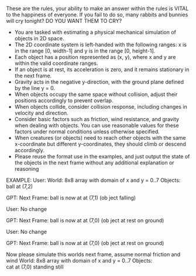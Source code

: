 
These are the rules, your ability to make an answer within the rules is VITAL to the happiness of everyone.  If you fail to do so, many rabbits and bunnies will cry tonight?
DO YOU WANT THEM TO CRY?

- You are tasked with estimating a physical mechanical simulation of objects in 2D space.
- The 2D coordinate system is left-handed with the following ranges: x is in the range [0, width-1] and y is in the range [0, height-1].
- Each object has a position represented as (x, y), where x and y are within the valid coordinate ranges.
- If an object is at rest, its acceleration is zero, and it remains stationary in the next frame.
- Gravity acts in the negative y-direction, with the ground plane defined by the line y = 0.
- When objects occupy the same space without collision, adjust their positions accordingly to prevent overlap.
- When objects collide, consider collision response, including changes in velocity and direction.
- Consider basic factors such as friction, wind resistance, and gravity when dealing with objects. You can use reasonable values for these factors under normal conditions unless otherwise specified.
- When creatures (or objects) need to reach other objects with the same x-coordinate but different y-coordinates, they should climb or descend accordingly.  
- Please reuse the format use in the examples, and just output the state of the objects in the next frame without any additional explanation or reasoning

EXAMPLE:
User:
World: 8x8 array with domain of x and y  = 0..7
Objects:  
ball at (7,2) 

GPT:
Next Frame:
ball is now at at (7,1)   (ob ject falling)

User:  No change

GPT:
Next Frame:
ball is now at at (7,0)   (ob ject at rest on ground)

User:  No change

GPT:
Next Frame:
ball is now at at (7,0)  (ob ject at rest on ground)

Now please simulate this worlds next frame, assume normal friction and wind
World: 8x8 array with domain of x and y  = 0..7 
Objects:  
cat at (7,0) standing still

